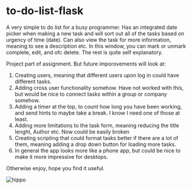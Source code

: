 # to-do-list-flask

A very simple to do list for a busy programmer. Has an integrated date picker when making a new task and will sort out all of the tasks based on urgency of time (date).
Can also view the task for more information, meaning to see a description etc. In this window, you can mark or unmark complete, edit, and ofc delete.
The rest is quite self explanatory. 

Project part of assignment. But future imporovements will look at:
1. Creating users, meaning that different users upon log in could have different tasks.
2. Adding cross user functionality somehow. Have not worked with this, but would be nice to connect tasks within a group or company somehow.
3. Adding a timer at the top, to count how long you have been working, and send hints to maybe take a break. I know I need one of those at least.
4. Adding more limitations to the task form, meaning reducing the title lenght, Author etc. Now could be easily broken
5. Creating scripting that could format tasks better if there are a lot of them, meaning adding a drop down button for loading more tasks.
6. In general the app looks more like a phone app, but could be nice to make it more impressive for desktops.

Otherwise enjoy, hope you find it useful.

![hippo](https://media4.giphy.com/media/v1.Y2lkPTc5MGI3NjExeGZ6emN1bGFtbDdlZ3pmbGZ5cHd1bTRxNGpuZmQyNXpkNHQycmgyeiZlcD12MV9pbnRlcm5hbF9naWZfYnlfaWQmY3Q9Zw/LYkxj48CsVJhWhNLG5/giphy.gif)

